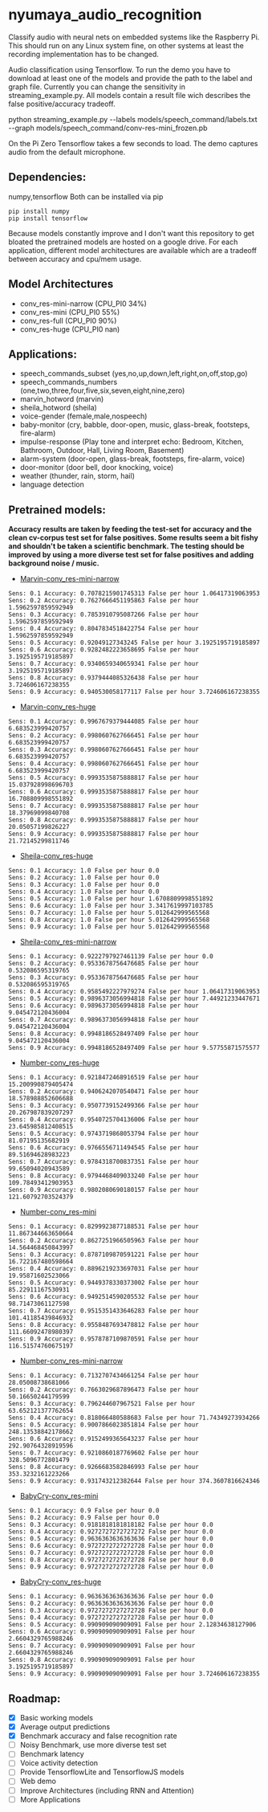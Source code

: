 # nyumaya_audio_recognition
Classify audio with neural nets on embedded systems like the Raspberry Pi. This should run on any Linux system fine, on other systems at least the recording implementation has to be changed.


Audio classification using Tensorflow. To run the demo you have to download at least one of the models and provide the path to the label and graph file. Currently you can change the sensitivity in streaming_example.py. All models contain a result file wich describes the false positive/accuracy tradeoff. 

python streaming_example.py --labels models/speech_command/labels.txt --graph models/speech_command/conv-res-mini_frozen.pb

On the Pi Zero Tensorflow takes a few seconds to load. The demo captures audio from the default microphone. 


## Dependencies:
numpy,tensorflow 
Both can be installed via pip

```
pip install numpy
pip install tensorflow
```
Because models constantly improve and I don't want this repository to get bloated the pretrained models are hosted on a google drive.
For each application, different model architectures are available which are a tradeoff between accuracy and cpu/mem usage.

## Model Architectures
- conv_res-mini-narrow (CPU_PI0 34%)
- conv_res-mini        (CPU_PI0 55%)
- conv_res-full        (CPU_PI0 90%)
- conv_res-huge        (CPU_PI0 nan)


## Applications:
- speech_commands_subset (yes,no,up,down,left,right,on,off,stop,go)
- speech_commands_numbers (one,two,three,four,five,six,seven,eight,nine,zero)
- marvin_hotword (marvin)
- sheila_hotword (sheila)
- voice-gender (female,male,nospeech)
- baby-monitor (cry, babble, door-open, music, glass-break, footsteps, fire-alarm)
- impulse-response (Play tone and interpret echo: Bedroom, Kitchen, Bathroom, Outdoor, Hall, Living Room, Basement)
- alarm-system (door-open, glass-break, footsteps, fire-alarm, voice)
- door-monitor (door bell, door knocking, voice)
- weather (thunder, rain, storm, hail)
- language detection

## Pretrained models:
**Accuracy results are taken by feeding the test-set for accuracy and the clean cv-corpus test set for false positives. Some results seem a bit fishy and shouldn't be taken a scientific benchmark. The testing should be improved by using a more diverse test set for false positives and adding background noise / music.**

- [Marvin-conv_res-mini-narrow](https://drive.google.com/open?id=1offSK9sRVc3R5rJiEPTtlxLPgy07CSZz) 
```
Sens: 0.1 Accuracy: 0.7078215901745313 False per hour 1.06417319063953
Sens: 0.2 Accuracy: 0.7627666451195863 False per hour 1.5962597859592949
Sens: 0.3 Accuracy: 0.7853910795087266 False per hour 1.5962597859592949
Sens: 0.4 Accuracy: 0.8047834518422754 False per hour 1.5962597859592949
Sens: 0.5 Accuracy: 0.92049127343245 False per hour 3.1925195719185897
Sens: 0.6 Accuracy: 0.9282482223658695 False per hour 3.1925195719185897
Sens: 0.7 Accuracy: 0.9340659340659341 False per hour 3.1925195719185897
Sens: 0.8 Accuracy: 0.9379444085326438 False per hour 3.724606167238355
Sens: 0.9 Accuracy: 0.940530058177117 False per hour 3.724606167238355
```
- [Marvin-conv_res-huge](https://drive.google.com/open?id=1npTbW0iNZoEgtE2SolvmLWIFDDkyKfPX)
```
Sens: 0.1 Accuracy: 0.9967679379444085 False per hour 6.683523999420757
Sens: 0.2 Accuracy: 0.9980607627666451 False per hour 6.683523999420757
Sens: 0.3 Accuracy: 0.9980607627666451 False per hour 6.683523999420757
Sens: 0.4 Accuracy: 0.9980607627666451 False per hour 6.683523999420757
Sens: 0.5 Accuracy: 0.9993535875888817 False per hour 15.037928998696703
Sens: 0.6 Accuracy: 0.9993535875888817 False per hour 16.708809998551892
Sens: 0.7 Accuracy: 0.9993535875888817 False per hour 18.37969099840708
Sens: 0.8 Accuracy: 0.9993535875888817 False per hour 20.05057199826227
Sens: 0.9 Accuracy: 0.9993535875888817 False per hour 21.72145299811746
```
- [Sheila-conv_res-huge](https://drive.google.com/open?id=1gEwY6TGylaWiqn8RHvCE1D-7n71N3vvj)
```
Sens: 0.1 Accuracy: 1.0 False per hour 0.0
Sens: 0.2 Accuracy: 1.0 False per hour 0.0
Sens: 0.3 Accuracy: 1.0 False per hour 0.0
Sens: 0.4 Accuracy: 1.0 False per hour 0.0
Sens: 0.5 Accuracy: 1.0 False per hour 1.6708809998551892
Sens: 0.6 Accuracy: 1.0 False per hour 3.3417619997103785
Sens: 0.7 Accuracy: 1.0 False per hour 5.012642999565568
Sens: 0.8 Accuracy: 1.0 False per hour 5.012642999565568
Sens: 0.9 Accuracy: 1.0 False per hour 5.012642999565568
```
- [Sheila-conv_res-mini-narrow](https://drive.google.com/open?id=1sa4ZOqwmVges7dsDX5LG5mXOOHMiyp8t)
```
Sens: 0.1 Accuracy: 0.9222797927461139 False per hour 0.0
Sens: 0.2 Accuracy: 0.9533678756476685 False per hour 0.532086595319765
Sens: 0.3 Accuracy: 0.9533678756476685 False per hour 0.532086595319765
Sens: 0.4 Accuracy: 0.9585492227979274 False per hour 1.06417319063953
Sens: 0.5 Accuracy: 0.9896373056994818 False per hour 7.44921233447671
Sens: 0.6 Accuracy: 0.9896373056994818 False per hour 9.045472120436004
Sens: 0.7 Accuracy: 0.9896373056994818 False per hour 9.045472120436004
Sens: 0.8 Accuracy: 0.9948186528497409 False per hour 9.045472120436004
Sens: 0.9 Accuracy: 0.9948186528497409 False per hour 9.57755871575577
```

- [Number-conv_res-huge](https://drive.google.com/open?id=1bPx9c84pZ3GcjlK-c4-MvYz9lyaKPvhW)
```
Sens: 0.1 Accuracy: 0.9218472468916519 False per hour 15.200990879405474
Sens: 0.2 Accuracy: 0.9406242070540471 False per hour 18.578988852606688
Sens: 0.3 Accuracy: 0.9507739152499366 False per hour 20.267987839207297
Sens: 0.4 Accuracy: 0.9540725704136006 False per hour 23.645985812408515
Sens: 0.5 Accuracy: 0.9743719868053794 False per hour 81.07195135682919
Sens: 0.6 Accuracy: 0.9766556711494545 False per hour 89.51694628983223
Sens: 0.7 Accuracy: 0.9784318700837351 False per hour 99.65094020943589
Sens: 0.8 Accuracy: 0.9794468409033240 False per hour 109.78493412903953
Sens: 0.9 Accuracy: 0.9802080690180157 False per hour 121.60792703524379
```

- [Number-conv_res-mini](https://drive.google.com/open?id=1r3E_vcT57XcNvKddANRYLsY_kw5lpLda)
```
Sens: 0.1 Accuracy: 0.8299923877188531 False per hour 11.867344663650664
Sens: 0.2 Accuracy: 0.8627251966505963 False per hour 14.564468450843997
Sens: 0.3 Accuracy: 0.8787109870591221 False per hour 16.722167480598664
Sens: 0.4 Accuracy: 0.8896219233697031 False per hour 19.95871602523066
Sens: 0.5 Accuracy: 0.9449378330373002 False per hour 85.22911167530931
Sens: 0.6 Accuracy: 0.9492514590205532 False per hour 98.71473061127598
Sens: 0.7 Accuracy: 0.9515351433646283 False per hour 101.41185439846932
Sens: 0.8 Accuracy: 0.9558487693478812 False per hour 111.66092478980397
Sens: 0.9 Accuracy: 0.9578787109870591 False per hour 116.51574760675197
```

- [Number-conv_res-mini-narrow](https://drive.google.com/open?id=1QhpafpjpAdrgwi04NMH5yNUx8wi9Fiko)
```
Sens: 0.1 Accuracy: 0.7132707434661254 False per hour 28.05008738681066
Sens: 0.2 Accuracy: 0.7663029687896473 False per hour 50.16650244179599
Sens: 0.3 Accuracy: 0.796244607967521 False per hour 63.652121377762654
Sens: 0.4 Accuracy: 0.818066480588683 False per hour 71.74349273934266
Sens: 0.5 Accuracy: 0.9007866023851814 False per hour 248.13538842178662
Sens: 0.6 Accuracy: 0.9152499365643237 False per hour 292.90764328919596
Sens: 0.7 Accuracy: 0.9210860187769602 False per hour 328.5096772801479
Sens: 0.8 Accuracy: 0.9266683582846993 False per hour 353.3232161223266
Sens: 0.9 Accuracy: 0.931743212382644 False per hour 374.3607816624346
```

- [BabyCry-conv_res-mini](https://drive.google.com/open?id=1I1STGHmrBLzwXEOZcv9qRVUP5F80L57U)
```
Sens: 0.1 Accuracy: 0.9 False per hour 0.0
Sens: 0.2 Accuracy: 0.9 False per hour 0.0
Sens: 0.3 Accuracy: 0.9181818181818182 False per hour 0.0
Sens: 0.4 Accuracy: 0.9272727272727272 False per hour 0.0
Sens: 0.5 Accuracy: 0.9636363636363636 False per hour 0.0
Sens: 0.6 Accuracy: 0.9727272727272728 False per hour 0.0
Sens: 0.7 Accuracy: 0.9727272727272728 False per hour 0.0
Sens: 0.8 Accuracy: 0.9727272727272728 False per hour 0.0
Sens: 0.9 Accuracy: 0.9727272727272728 False per hour 0.0
```
- [BabyCry-conv_res-huge](https://drive.google.com/open?id=1OgpkGeXQmLQ7tYhsOQXvzOxbE2U-ZRmi)
```
Sens: 0.1 Accuracy: 0.9636363636363636 False per hour 0.0
Sens: 0.2 Accuracy: 0.9636363636363636 False per hour 0.0
Sens: 0.3 Accuracy: 0.9727272727272728 False per hour 0.0
Sens: 0.4 Accuracy: 0.9727272727272728 False per hour 0.0
Sens: 0.5 Accuracy: 0.990909090909091 False per hour 2.12834638127906
Sens: 0.6 Accuracy: 0.990909090909091 False per hour 2.6604329765988246
Sens: 0.7 Accuracy: 0.990909090909091 False per hour 2.6604329765988246
Sens: 0.8 Accuracy: 0.990909090909091 False per hour 3.1925195719185897
Sens: 0.9 Accuracy: 0.990909090909091 False per hour 3.724606167238355
```


## Roadmap:
- [x] Basic working models
- [X] Average output predictions
- [X] Benchmark accuracy and false recognition rate
- [ ] Noisy Benchmark, use more diverse test set
- [ ] Benchmark latency
- [ ] Voice activity detection
- [ ] Provide TensorflowLite and TensorflowJS models
- [ ] Web demo
- [ ] Improve Architectures (including RNN and Attention)
- [ ] More Applications 
